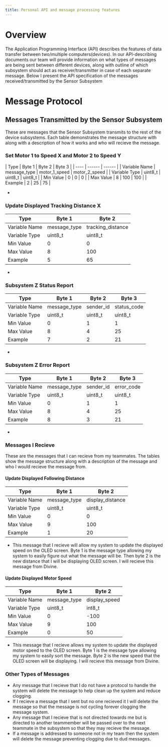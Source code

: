 ```yaml
---
title: Personal API and message processing features
---
```


# Overview

The Application Programming Interface (API) describes the features of data transfer between two/multiple computers(devices).
In our API-describing documents our team will provide information on what types of messages are being sent between different devices,
along with outline of which subsystem should act as receiver/transmitter in case of each separate message.
Below I present the API specification of the messages received/transmitted by the Sensor Subsystem

# Message Protocol

## Messages Transmitted by the Sensor Subsystem

These are messages that the Sensor Subsystem transmits to the rest of the device subsystems.
Each table demonstrates the message structure with along with a description of how it works and who will recieve the message.

### Set Motor 1 to Speed X and Motor 2 to Speed Y
| Type | Byte 1 | Byte 2 | Byte 3 |
| ---- | ------ | ------ |
| Variable Name | message_type | motor_1_speed | motor_2_speed |
| Variable Type | uint8_t | uint8_t | uint8_t |
| Min Value | 0 | 0 | 0 |
| Max Value | 8 | 100 | 100 |
| Example | 2 | 25 | 75 |

- <COMMENT>

### Update Displayed Tracking Distance X		
| Type | Byte 1 | Byte 2 |
| ---- | ------ | ------ |
| Variable Name | message_type | tracking_distance |
| Variable Type | uint8_t | uint8_t |
| Min Value | 0 | 0 |
| Max Value | 8 | 100 |
| Example | 5 | 65 |

- <COMMENT>

### Subsystem Z Status Report
| Type | Byte 1 | Byte 2 | Byte 3 |
| ---- | ------ | ------ | ------ |
| Variable Name | message_type | sender_id | status_code |
| Variable Type | uint8_t | uint8_t | uint8_t |
| Min Value | 0 | 1 | 1 |
| Max Value | 8 | 4 | 25 |
| Example | 7 | 2 | 21 |

- <COMMENT>

### Subsystem Z Error Report
| Type | Byte 1 | Byte 2 | Byte 3 |
| ---- | ------ | ------ | ------ |
| Variable Name | message_type | sender_id | error_code |
| Variable Type | uint8_t | uint8_t | uint8_t |
| Min Value | 0 | 1 | 1 |
| Max Value | 8 | 4 | 25 |
| Example | 8 | 3 | 21 |

- <COMMENT>

### Messages I Recieve

These are the messages that I can recieve from my teammates. The tables show the message structure along with a description of the message and who I would recieve the message from.

#### Update Displayed Following Distance
| Type | Byte 1 | Byte 2 |
| ---- | ------ | ------ |
| Variable Name | message_type | display_distance |
| Variable Type | uint8_t | uint8_t |
| Min Value | 0 | 0 |
| Max Value | 9 | 100 |
| Example | 1 | 20 |

- This message that I recieve will allow my system to update the displayed speed on the OLED screen. Byte 1 is the message type allowing my system to easily figure out what the message will be. Then byte 2 is the new distance that I will be displaying OLED screen. I will recieve this message from Divine.

#### Update Displayed Motor Speed
| Type | Byte 1 | Byte 2 |
| ---- | ------ | ------ |
| Variable Name | message_type | display_speed |
| Variable Type | uint8_t | int8_t |
| Min Value | 0 | -100 |
| Max Value | 9 | 100 |
| Example | 0 | 50 |

- This message that I recieve allows my system to update the displayed motor speed to the OLED screen. Byte 1 is the message type allowing my system to easily sort the message. Byte 2 is the new speed that the OLED screen will be displaying. I will recieve this message from Divine.


### Other Types of Messages

- Any message that I recieve that I do not have a protocol to handle the system will delete the message to help clean up the system and reduce clogging.
- If I recieve a message that I sent but no one recieved it I will delete the message so that the message is not cycling forever clogging the message system.
- Any message that I recieve that is not directed towards me but is directed to another teammember will be passed over to the next teammate in the subsystem so that they may recieve the message.
- If a message is addressed to someone not in my team then the system will delete the message preventing clogging due to dud messages.
